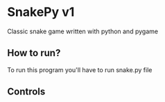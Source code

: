 # SnakePy v1
Classic snake game written with python and pygame

## How to run?
To run this program you'll have to run snake.py file

## Controls

